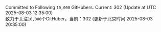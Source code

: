Committed to Following `10,000` GitHubers. Current: <!-- FOLLOWING_COUNT -->302<!-- FOLLOWING_COUNT --> (Update at UTC <!-- LAST_UPDATED -->2025-08-03 12:35:00<!-- LAST_UPDATED -->)<br>
致力于关注`10,000`个GitHuber。当前：<!-- FOLLOWING_COUNT -->302<!-- FOLLOWING_COUNT --> (更新于北京时间 <!-- LAST_UPDATED_CST -->2025-08-03 20:35:00<!-- LAST_UPDATED_CST -->)

